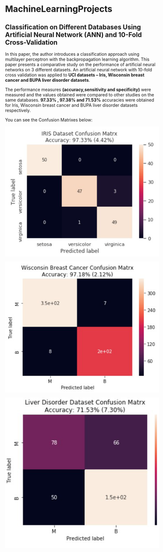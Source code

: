 # MachineLearningProjects

## Classification on Different Databases Using Artificial Neural Network (ANN) and 10-Fold Cross-Validation

In this paper, the author introduces a classification approach using multilayer perceptron with the backpropagation learning algorithm. This paper presents a
comparative study on the performance of artificial neural networks on 3 different datasets. An artificial neural network with 10-fold cross validation was applied to **UCI datasets – Iris, Wisconsin breast cancer and BUPA liver disorder datasets**.


The performance measures **(accuracy,sensitivity and specificity)** were measured and the values obtained were compared to other studies on the same databases.
**97.33% , 97.38% and 71.53%** accuracies were obtained for Iris, Wisconsin breast cancer and BUPA liver disorder datasets respectively.


You can see the Confusion Matrixes below:

![day](../images/iris.png)

![day](../images/breast.png)

![day](../images/liver.png)

